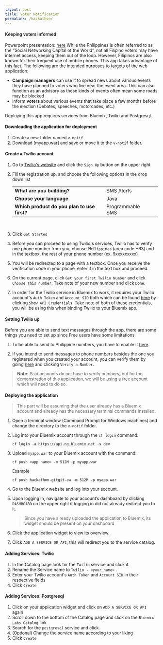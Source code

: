 ```yaml
---
layout: post
title: Voter Notification
permalink: /hackathon/
---
```



#### Keeping voters informed
Powerpoint presentation: [here](https://github.com/trishcaburian/trishcaburian.github.io/raw/master/Voter%20Notification%20Web%20App.pptx)
While the Philippines is often referred to as the "Social Networking Capital of the World”, not all Filipino voters may have internet access, keeping them out of the loop. However, Filipinos are also known for their frequent use of mobile phones. This app takes advantage of this fact. 
The following are the intended purposes  to targets of the web application:

 - **Campaign managers** can use it to spread news about various events they have planned to voters who live near the event area.
This can also function as an advisory as these kinds of events often mean some roads may be blocked 
 - Inform **voters** about various events that take place a few months before the election (Debates, speeches, motorcades, etc.)

Deploying this app requires services from Bluemix, Twilio and Postgresql.

#### Downloading the application for deployment
 1. Create a new folder named `v-notif`. 
 2. Download [myapp.war] and save or move it to the `v-notif` folder.

#### Create a Twilio account
1. Go to [Twilio's website](https://www.twilio.com) and click the `Sign Up` button on the upper right

2.  Fill the registration up, and choose the following options in the drop down list

	||||
	|---|---|---|
	| **What are you building?** | SMS Alerts|
	| **Choose your language** | Java |
	| **Which product do you plan to use first?** | Programmable SMS |
	
	<br>
4. Click `Get Started`

5. Before you can proceed to using Twilio's services, Twilio has to verify one phone number from you, choose `Philippines` (area code +63) and in the textbox, the rest of your phone number (ex. 9xxxxxxxxx)

6. You will be redirected to a page with a textbox. Once you receive the verification code in your phone, enter it in the text box and proceed.

8. On the current page, click `Get your first Twilio Number` and click `Choose this number`. Take note of your new number and click `Done`.

9.  In order for the Twilio service in Bluemix to work, it requires your Twilio account's `Auth Token` and `Account SID` both which can be found [here](https://www.twilio.com/user/account) by clicking `Show API Credentials`. Take note of both of these credentials, you will be using this when binding Twilio to your Bluemix app.

#### Setting Twilio up
Before you are able to send text messages through the app, there are some things you need to set up since Free users have some limitations.

1. To be able to send to Philippine numbers, you have to enable it [here](https://www.twilio.com/user/account/settings/international/sms).

2. If you intend to send messages to phone numbers besides the one you registered when you created your account, you can verify them by going [here](https://www.twilio.com/user/account/phone-numbers/verified) and clicking `Verify a Number`.

> **Note:** Paid accounts do not have to verify numbers, but for the demonstration of this application, we will be using a free account which will need to do so.


#### Deploying the application

> This part will be assuming that the user already has a Bluemix account and already has the necessary terminal commands installed.

1. Open a terminal window (Command Prompt for Windows machines) and change the directory to the `v-notif` folder.
2. Log into your Bluemix account through the `cf login` command:

	````
	cf login -a https://api.ng.bluemix.net -s dev
	````
	
3. Upload `myapp.war` to your Bluemix account with the command:

	````
	cf push <app name> -m 512M -p myapp.war 
	````
	Example
	````
	cf push hackathon-gitgit-aw -m 512M -p myapp.war
	````
4. Go to the Bluemix website and log into your account.
5. Upon logging in, navigate to your account’s dashboard by clicking `DASHBOARD` on the upper right if logging in did not already redirect you to it.

	> Since you have already uploaded the application to Bluemix, its widget should be present on your dashboard

6.  Click the application widget to view its overview.
7. Click `ADD A SERVICE OR API`, this will redirect you to the service catalog.

#### Adding Services: Twilio
1. In the Catalog page look for the `Twilio` service and click it.
2. Rename the Service name to `Twilio - <your_name>` .
3. Enter your Twilio account's `Auth Token` and `Account SID` in their respective fields
4. Click `Create`

#### Adding Services: Postgresql

 1. Click on your application widget and click on `ADD A SERVICE OR API` again
 2. Scroll down to the bottom of the Catalog page and click on the `Bluemix Labs Catalog` link
 3. Search for the `postgresql` service and click.
 4.  (Optional) Change the service name according to your liking
 5.  Click `Create` 
